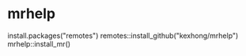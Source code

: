 # mrhelp

install.packages("remotes")
remotes::install_github("kexhong/mrhelp")
mrhelp::install_mr()
